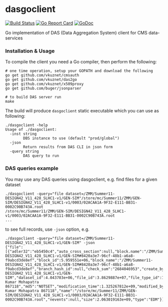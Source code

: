 # dasgoclient

[![Build Status](https://travis-ci.org/vkuznet/dasgoclient.svg?branch=master)](https://travis-ci.org/vkuznet/dasgoclient)
[![Go Report Card](https://goreportcard.com/badge/github.com/vkuznet/dasgoclient)](https://goreportcard.com/report/github.com/vkuznet/dasgoclient)
[![GoDoc](https://godoc.org/github.com/vkuznet/dasgoclient?status.svg)](https://godoc.org/github.com/vkuznet/dasgoclient)

Go implementation of DAS (Data Aggregation System) client for CMS data-services

### Installation & Usage

To compile the client you need a Go compiler, then perform the following:

```
# one time operation, setup your GOPATH and download the following
go get github.com/vkuznet/cmsauth
go get github.com/vkuznet/das2go
go get github.com/vkuznet/x509proxy
go get github.com/buger/jsonparser

# to build DAS server run
make
```

The build will produce ```dasgoclient``` static executable which you can use as following:
```
./dasgoclient -help
Usage of ./dasgoclient:
  -inst string
        DBS instance to use (default "prod/global")
  -json
        Return results from DAS CLI in json form
  -query string
        DAS query to run
```

### DAS queries example
You may use any DAS queries using dasgoclient, e.g. find files for a given dataset
```
./dasgoclient -query="file dataset=/ZMM/Summer11-DESIGN42_V11_428_SLHC1-v1/GEN-SIM"/store/mc/Summer11/ZMM/GEN-SIM/DESIGN42_V11_428_SLHC1-v1/0003/02ACAA1A-9F32-E111-BB31-0002C90B743A.root
/store/mc/Summer11/ZMM/GEN-SIM/DESIGN42_V11_428_SLHC1-v1/0003/02ACAA1A-9F32-E111-BB31-0002C90B743A.root
...
```
to see full records, use `-json` option, e.g.
```
./dasgoclient -query="file dataset=/ZMM/Summer11-DESIGN42_V11_428_SLHC1-v1/GEN-SIM" -json
{"file":[{"adler32":"eb5450c4","auto_cross_section":null,"block.name":"/ZMM/Summer11-DESIGN42_V11_428_SLHC1-v1/GEN-SIM#8420a3e7-96cf-48b1-a6a8-f9abcd3de8ef","block_id":5.959551e+06,"block_name":"/ZMM/Summer11-DESIGN42_V11_428_SLHC1-v1/GEN-SIM#8420a3e7-96cf-48b1-a6a8-f9abcd3de8ef","branch_hash_id":null,"check_sum":"2684046953","create_by":"cmsprod@cmsprod01.hep.wisc.edu","created_by":"cmsprod@cmsprod01.hep.wisc.edu","creation_date":1.325221208e+09,"creation_time":1.325221208e+09,"dataset":"/ZMM/Summer11-DESIGN42_V11_428_SLHC1-v1/GEN-SIM","dataset_id":4.043703e+06,"file_id":3.8629887e+07,"file_type_id":1,"is_file_valid":1,"last_modification_date":1.325267812e+09,"last_modified_by":"/DC=org/DC=doegrids/OU=People/CN=Ajit Kumar Mohapatra 867118","md5":"NOTSET","modification_time":1.325267812e+09,"modified_by":"/DC=org/DC=doegrids/OU=People/CN=Ajit Kumar Mohapatra 867118","name":"/store/mc/Summer11/ZMM/GEN-SIM/DESIGN42_V11_428_SLHC1-v1/0003/02ACAA1A-9F32-E111-BB31-0002C90B743A.root","nevents":null,"size":2.063019163e+09,"type":"EDM"}]}
```
